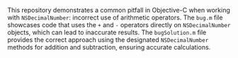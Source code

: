 This repository demonstrates a common pitfall in Objective-C when working with `NSDecimalNumber`: incorrect use of arithmetic operators. The `bug.m` file showcases code that uses the `+` and `-` operators directly on `NSDecimalNumber` objects, which can lead to inaccurate results. The `bugSolution.m` file provides the correct approach using the designated `NSDecimalNumber` methods for addition and subtraction, ensuring accurate calculations.